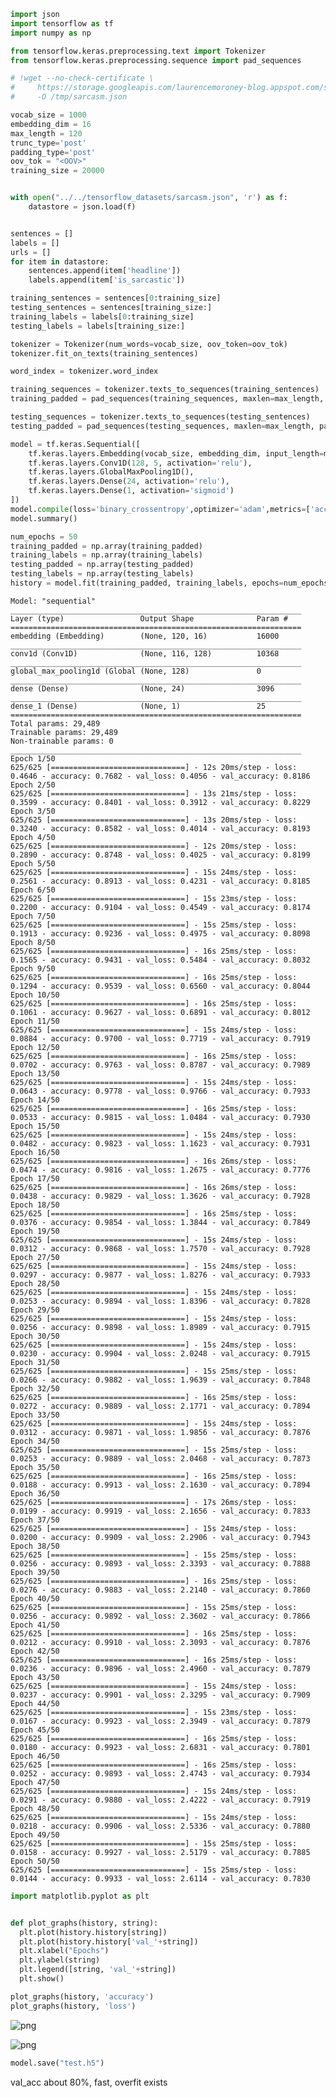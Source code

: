 ```python
import json
import tensorflow as tf
import numpy as np

from tensorflow.keras.preprocessing.text import Tokenizer
from tensorflow.keras.preprocessing.sequence import pad_sequences

# !wget --no-check-certificate \
#     https://storage.googleapis.com/laurencemoroney-blog.appspot.com/sarcasm.json \
#     -O /tmp/sarcasm.json

vocab_size = 1000
embedding_dim = 16
max_length = 120
trunc_type='post'
padding_type='post'
oov_tok = "<OOV>"
training_size = 20000


with open("../../tensorflow_datasets/sarcasm.json", 'r') as f:
    datastore = json.load(f)


sentences = []
labels = []
urls = []
for item in datastore:
    sentences.append(item['headline'])
    labels.append(item['is_sarcastic'])

training_sentences = sentences[0:training_size]
testing_sentences = sentences[training_size:]
training_labels = labels[0:training_size]
testing_labels = labels[training_size:]

tokenizer = Tokenizer(num_words=vocab_size, oov_token=oov_tok)
tokenizer.fit_on_texts(training_sentences)

word_index = tokenizer.word_index

training_sequences = tokenizer.texts_to_sequences(training_sentences)
training_padded = pad_sequences(training_sequences, maxlen=max_length, padding=padding_type, truncating=trunc_type)

testing_sequences = tokenizer.texts_to_sequences(testing_sentences)
testing_padded = pad_sequences(testing_sequences, maxlen=max_length, padding=padding_type, truncating=trunc_type)

model = tf.keras.Sequential([
    tf.keras.layers.Embedding(vocab_size, embedding_dim, input_length=max_length),
    tf.keras.layers.Conv1D(128, 5, activation='relu'),
    tf.keras.layers.GlobalMaxPooling1D(),
    tf.keras.layers.Dense(24, activation='relu'),
    tf.keras.layers.Dense(1, activation='sigmoid')
])
model.compile(loss='binary_crossentropy',optimizer='adam',metrics=['accuracy'])
model.summary()

num_epochs = 50
training_padded = np.array(training_padded)
training_labels = np.array(training_labels)
testing_padded = np.array(testing_padded)
testing_labels = np.array(testing_labels)
history = model.fit(training_padded, training_labels, epochs=num_epochs, validation_data=(testing_padded, testing_labels), verbose=1)


```

    Model: "sequential"
    _________________________________________________________________
    Layer (type)                 Output Shape              Param #   
    =================================================================
    embedding (Embedding)        (None, 120, 16)           16000     
    _________________________________________________________________
    conv1d (Conv1D)              (None, 116, 128)          10368     
    _________________________________________________________________
    global_max_pooling1d (Global (None, 128)               0         
    _________________________________________________________________
    dense (Dense)                (None, 24)                3096      
    _________________________________________________________________
    dense_1 (Dense)              (None, 1)                 25        
    =================================================================
    Total params: 29,489
    Trainable params: 29,489
    Non-trainable params: 0
    _________________________________________________________________
    Epoch 1/50
    625/625 [==============================] - 12s 20ms/step - loss: 0.4646 - accuracy: 0.7682 - val_loss: 0.4056 - val_accuracy: 0.8186
    Epoch 2/50
    625/625 [==============================] - 13s 21ms/step - loss: 0.3599 - accuracy: 0.8401 - val_loss: 0.3912 - val_accuracy: 0.8229
    Epoch 3/50
    625/625 [==============================] - 13s 20ms/step - loss: 0.3240 - accuracy: 0.8582 - val_loss: 0.4014 - val_accuracy: 0.8193
    Epoch 4/50
    625/625 [==============================] - 12s 20ms/step - loss: 0.2890 - accuracy: 0.8748 - val_loss: 0.4025 - val_accuracy: 0.8199
    Epoch 5/50
    625/625 [==============================] - 15s 24ms/step - loss: 0.2561 - accuracy: 0.8913 - val_loss: 0.4231 - val_accuracy: 0.8185
    Epoch 6/50
    625/625 [==============================] - 15s 23ms/step - loss: 0.2200 - accuracy: 0.9104 - val_loss: 0.4549 - val_accuracy: 0.8174
    Epoch 7/50
    625/625 [==============================] - 15s 25ms/step - loss: 0.1913 - accuracy: 0.9236 - val_loss: 0.4975 - val_accuracy: 0.8098
    Epoch 8/50
    625/625 [==============================] - 16s 25ms/step - loss: 0.1565 - accuracy: 0.9431 - val_loss: 0.5484 - val_accuracy: 0.8032
    Epoch 9/50
    625/625 [==============================] - 16s 25ms/step - loss: 0.1294 - accuracy: 0.9539 - val_loss: 0.6560 - val_accuracy: 0.8044
    Epoch 10/50
    625/625 [==============================] - 16s 25ms/step - loss: 0.1061 - accuracy: 0.9627 - val_loss: 0.6891 - val_accuracy: 0.8012
    Epoch 11/50
    625/625 [==============================] - 15s 24ms/step - loss: 0.0884 - accuracy: 0.9700 - val_loss: 0.7719 - val_accuracy: 0.7919
    Epoch 12/50
    625/625 [==============================] - 16s 25ms/step - loss: 0.0702 - accuracy: 0.9763 - val_loss: 0.8787 - val_accuracy: 0.7989
    Epoch 13/50
    625/625 [==============================] - 15s 24ms/step - loss: 0.0643 - accuracy: 0.9778 - val_loss: 0.9766 - val_accuracy: 0.7933
    Epoch 14/50
    625/625 [==============================] - 16s 25ms/step - loss: 0.0533 - accuracy: 0.9815 - val_loss: 1.0484 - val_accuracy: 0.7930
    Epoch 15/50
    625/625 [==============================] - 15s 24ms/step - loss: 0.0482 - accuracy: 0.9823 - val_loss: 1.1623 - val_accuracy: 0.7931
    Epoch 16/50
    625/625 [==============================] - 16s 26ms/step - loss: 0.0474 - accuracy: 0.9816 - val_loss: 1.2675 - val_accuracy: 0.7776
    Epoch 17/50
    625/625 [==============================] - 16s 26ms/step - loss: 0.0438 - accuracy: 0.9829 - val_loss: 1.3626 - val_accuracy: 0.7928
    Epoch 18/50
    625/625 [==============================] - 16s 25ms/step - loss: 0.0376 - accuracy: 0.9854 - val_loss: 1.3844 - val_accuracy: 0.7849
    Epoch 19/50
    625/625 [==============================] - 15s 24ms/step - loss: 0.0312 - accuracy: 0.9868 - val_loss: 1.7570 - val_accuracy: 0.7928
    Epoch 27/50
    625/625 [==============================] - 15s 24ms/step - loss: 0.0297 - accuracy: 0.9877 - val_loss: 1.8276 - val_accuracy: 0.7933
    Epoch 28/50
    625/625 [==============================] - 15s 24ms/step - loss: 0.0253 - accuracy: 0.9894 - val_loss: 1.8396 - val_accuracy: 0.7828
    Epoch 29/50
    625/625 [==============================] - 15s 24ms/step - loss: 0.0256 - accuracy: 0.9898 - val_loss: 1.8989 - val_accuracy: 0.7915
    Epoch 30/50
    625/625 [==============================] - 15s 24ms/step - loss: 0.0230 - accuracy: 0.9904 - val_loss: 2.0248 - val_accuracy: 0.7915
    Epoch 31/50
    625/625 [==============================] - 15s 25ms/step - loss: 0.0266 - accuracy: 0.9882 - val_loss: 1.9639 - val_accuracy: 0.7848
    Epoch 32/50
    625/625 [==============================] - 16s 25ms/step - loss: 0.0272 - accuracy: 0.9889 - val_loss: 2.1771 - val_accuracy: 0.7894
    Epoch 33/50
    625/625 [==============================] - 15s 24ms/step - loss: 0.0312 - accuracy: 0.9871 - val_loss: 1.9856 - val_accuracy: 0.7876
    Epoch 34/50
    625/625 [==============================] - 15s 25ms/step - loss: 0.0253 - accuracy: 0.9889 - val_loss: 2.0468 - val_accuracy: 0.7873
    Epoch 35/50
    625/625 [==============================] - 16s 25ms/step - loss: 0.0188 - accuracy: 0.9913 - val_loss: 2.1630 - val_accuracy: 0.7894
    Epoch 36/50
    625/625 [==============================] - 17s 26ms/step - loss: 0.0199 - accuracy: 0.9919 - val_loss: 2.1656 - val_accuracy: 0.7833
    Epoch 37/50
    625/625 [==============================] - 15s 24ms/step - loss: 0.0200 - accuracy: 0.9909 - val_loss: 2.2906 - val_accuracy: 0.7943
    Epoch 38/50
    625/625 [==============================] - 15s 25ms/step - loss: 0.0256 - accuracy: 0.9893 - val_loss: 2.3393 - val_accuracy: 0.7888
    Epoch 39/50
    625/625 [==============================] - 16s 25ms/step - loss: 0.0276 - accuracy: 0.9883 - val_loss: 2.2140 - val_accuracy: 0.7860
    Epoch 40/50
    625/625 [==============================] - 15s 25ms/step - loss: 0.0256 - accuracy: 0.9892 - val_loss: 2.3602 - val_accuracy: 0.7866
    Epoch 41/50
    625/625 [==============================] - 16s 25ms/step - loss: 0.0212 - accuracy: 0.9910 - val_loss: 2.3093 - val_accuracy: 0.7876
    Epoch 42/50
    625/625 [==============================] - 16s 25ms/step - loss: 0.0236 - accuracy: 0.9896 - val_loss: 2.4960 - val_accuracy: 0.7879
    Epoch 43/50
    625/625 [==============================] - 15s 24ms/step - loss: 0.0237 - accuracy: 0.9901 - val_loss: 2.3295 - val_accuracy: 0.7909
    Epoch 44/50
    625/625 [==============================] - 15s 23ms/step - loss: 0.0167 - accuracy: 0.9923 - val_loss: 2.3949 - val_accuracy: 0.7879
    Epoch 45/50
    625/625 [==============================] - 16s 25ms/step - loss: 0.0180 - accuracy: 0.9923 - val_loss: 2.6831 - val_accuracy: 0.7801
    Epoch 46/50
    625/625 [==============================] - 16s 25ms/step - loss: 0.0252 - accuracy: 0.9893 - val_loss: 2.4743 - val_accuracy: 0.7934
    Epoch 47/50
    625/625 [==============================] - 15s 24ms/step - loss: 0.0291 - accuracy: 0.9880 - val_loss: 2.4222 - val_accuracy: 0.7919
    Epoch 48/50
    625/625 [==============================] - 15s 24ms/step - loss: 0.0218 - accuracy: 0.9906 - val_loss: 2.5336 - val_accuracy: 0.7880
    Epoch 49/50
    625/625 [==============================] - 15s 25ms/step - loss: 0.0158 - accuracy: 0.9927 - val_loss: 2.5179 - val_accuracy: 0.7885
    Epoch 50/50
    625/625 [==============================] - 15s 25ms/step - loss: 0.0144 - accuracy: 0.9933 - val_loss: 2.6114 - val_accuracy: 0.7830



```python
import matplotlib.pyplot as plt


def plot_graphs(history, string):
  plt.plot(history.history[string])
  plt.plot(history.history['val_'+string])
  plt.xlabel("Epochs")
  plt.ylabel(string)
  plt.legend([string, 'val_'+string])
  plt.show()

plot_graphs(history, 'accuracy')
plot_graphs(history, 'loss')
```


![png](output_1_0.png)



![png](output_1_1.png)



```python
model.save("test.h5")
```

val_acc about 80%, fast, overfit exists
